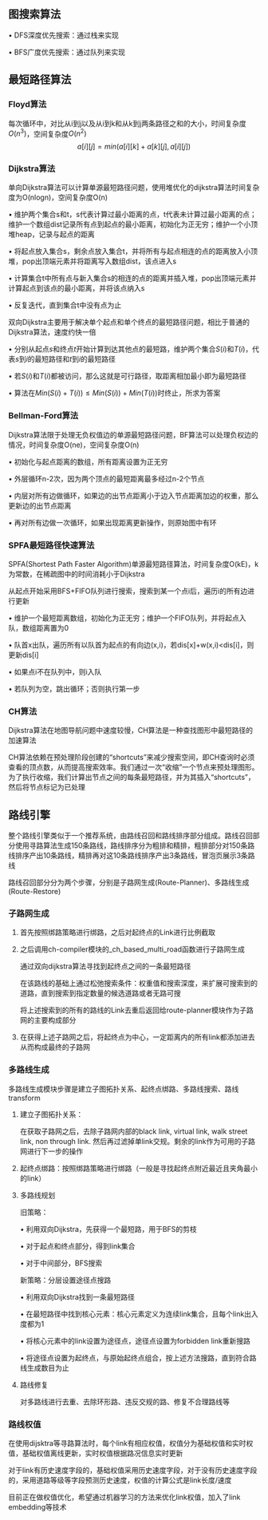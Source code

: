 ## 图搜索算法

• DFS深度优先搜索：通过栈来实现

• BFS广度优先搜索：通过队列来实现

## 最短路径算法

### Floyd算法

每次循环中，对比从i到j以及从i到k和从k到j两条路径之和的大小，时间复杂度$O(n^3)$，空间复杂度$O(n^2)$
$$
a[i][j]=min(a[i][k]+a[k][j], a[i][j])
$$

### Dijkstra算法

单向Dijkstra算法可以计算单源最短路径问题，使用堆优化的dijkstra算法时间复杂度为O(nlogn)，空间复杂度O(n)

• 维护两个集合s和t，s代表计算过最小距离的点，t代表未计算过最小距离的点；维护一个数组dist记录所有点到起点的最小距离，初始化为正无穷；维护一个小顶堆heap，记录与起点的距离

• 将起点放入集合s，剩余点放入集合t，并将所有与起点相连的点的距离放入小顶堆，pop出顶端元素并将距离写入数组dist，该点进入s

• 计算集合t中所有点与新入集合s的相连的点的距离并插入堆，pop出顶端元素并计算起点到该点的最小距离，并将该点纳入s

• 反复迭代，直到集合t中没有点为止

双向Dijkstra主要用于解决单个起点和单个终点的最短路径问题，相比于普通的Dijkstra算法，速度约快一倍

• 分别从起点$s$和终点$t$开始计算到达其他点的最短路，维护两个集合$S(i)$和$T(i)$，代表$s$到$i$的最短路径和$t$到$i$的最短路径

• 若$S(i)$和$T(i)$都被访问，那么这就是可行路径，取距离相加最小即为最短路径

• 算法在$Min(S(i)+T(i))\le Min(S(i))+Min(T(i))$时终止，所求为答案

### Bellman-Ford算法

Dijkstra算法限于处理无负权值边的单源最短路径问题，BF算法可以处理负权边的情况，时间复杂度O(ne)，空间复杂度O(n)

• 初始化与起点距离的数组，所有距离设置为正无穷

• 外层循环n-2次，因为两个顶点的最短距离最多经过n-2个节点

• 内层对所有边做循环，如果边的出节点距离小于边入节点距离加边的权重，那么更新边的出节点距离

• 再对所有边做一次循环，如果出现距离更新操作，则原始图中有环

### SPFA最短路径快速算法

SPFA(Shortest Path Faster Algorithm)单源最短路径算法，时间复杂度O(kE)，k为常数，在稀疏图中的时间消耗小于Dijkstra

从起点开始采用BFS+FIFO队列进行搜索，搜索到某一个点i后，遍历i的所有边进行更新

• 维护一个最短距离数组，初始化为正无穷；维护一个FIFO队列，并将起点入队，数组距离置为0

• 队首x出队，遍历所有以队首为起点的有向边(x,i)，若dis[x]+w(x,i)<dis[i]，则更新dis[i]

• 如果点i不在队列中，则i入队

• 若队列为空，跳出循环；否则执行第一步

### CH算法

Dijkstra算法在地图导航问题中速度较慢，CH算法是一种查找图形中最短路径的加速算法

CH算法依赖在预处理阶段创建的“shortcuts”来减少搜索空间，即CH查询时必须查看的顶点数，从而提高搜索效率。我们通过一次“收缩”一个节点来预处理图形。为了执行收缩，我们计算出节点之间的每条最短路径，并为其插入“shortcuts”，然后将节点标记为已处理

## 路线引擎

整个路线引擎类似于一个推荐系统，由路线召回和路线排序部分组成。路线召回部分使用寻路算法生成150条路线，路线排序分为粗排和精排，粗排部分对150条路线排序产出10条路线，精排再对这10条路线排序产出3条路线，冒泡页展示3条路线

路线召回部分分为两个步骤，分别是子路网生成(Route-Planner)、多路线生成(Route-Restore)

### 子路网生成

1. 首先按照绑路策略进行绑路，之后对起终点的Link进行比例截取

2. 之后调用ch-compiler模块的_ch_based_multi_road函数进行子路网生成

   通过双向dijkstra算法寻找到起终点之间的一条最短路径

   在该路线的基础上通过松弛搜索条件：权重值和搜索深度，来扩展可搜索到的道路，直到搜索到指定数量的候选道路或者无路可搜

   将上述搜索到的所有的路线的Link去重后返回给route-planner模块作为子路网的主要构成部分

3. 在获得上述子路网之后，将起终点为中心，一定距离内的所有link都添加进去从而构成最终的子路网

### 多路线生成

多路线生成模块步骤是建立子图拓扑关系、起终点绑路、多路线搜索、路线transform

1. 建立子图拓扑关系：

   在获取子路网之后，去除子路网内部的black link, virtual link, walk street link, non through link. 然后再过滤掉单link交规。剩余的link作为可用的子路网进行下一步的操作

2. 起终点绑路：按照绑路策略进行绑路（一般是寻找起终点附近最近且夹角最小的link）

3. 多路线规划

   旧策略：

   • 利用双向Dijkstra，先获得一个最短路，用于BFS的剪枝

   • 对于起点和终点部分，得到link集合

   • 对于中间部分，BFS搜索

   新策略：分层设置途径点搜路

   • 利用双向Dijkstra找到一条最短路径

   • 在最短路径中找到核心元素：核心元素定义为连续link集合，且每个link出入度都为1

   • 将核心元素中的link设置为途径点，途径点设置为forbidden link重新搜路

   • 将途径点设置为起终点，与原始起终点组合，按上述方法搜路，直到符合路线生成数目为止

4. 路线修复

   对多路线进行去重、去除环形路、违反交规的路、修复不合理路线等

### 路线权值

在使用dijsktra等寻路算法时，每个link有相应权值，权值分为基础权值和实时权值，基础权值离线更新，实时权值根据路况信息实时更新

对于link有历史速度字段的，基础权值采用历史速度字段，对于没有历史速度字段的，采用道路等级等字段预测历史速度，权值的计算公式是link长度/速度

目前正在做权值优化，希望通过机器学习的方法来优化link权值，加入了link embedding等技术